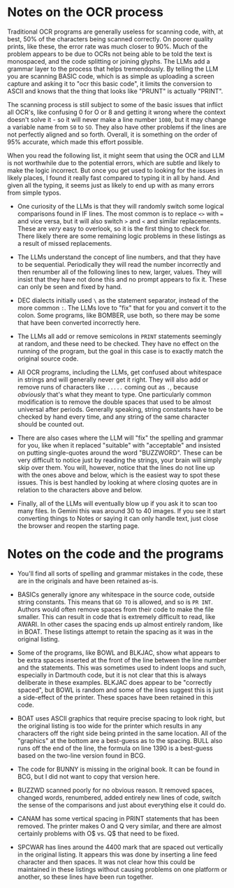 Notes on the OCR process
========================

Traditional OCR programs are generally useless for scanning code, with, at best, 50% of the characters being scanned correctly. On poorer quality prints, like these, the error rate was much closer to 90%. Much of the problem appears to be due to OCRs not being able to be told the text is monospaced, and the code splitting or joining glyphs. The LLMs add a grammar layer to the process that helps tremendously. By telling the LLM you are scanning BASIC code, which is as simple as uploading a screen capture and asking it to "ocr this basic code", it limits the conversion to ASCII and knows that the thing that looks like "PRUNT" is actually "PRINT".

The scanning process is still subject to some of the basic issues that inflict all OCR's, like confusing 0 for O or 8 and getting it wrong where the context doesn't solve it - so it will never make a line number `1O80`, but it may change a variable name from `S0` to `SO`. They also have other problems if the lines are not perfectly aligned and so forth. Overall, it is something on the order of 95% accurate, which made this effort possible.

When you read the following list, it might seem that using the OCR and LLM is not worthwhile due to the potential errors, which are subtle and likely to make the logic incorrect. But once you get used to looking for the issues in likely places, I found it really fast compared to typing it in all by hand. And given all the typing, it seems just as likely to end up with as many errors from simple typos.

* One curiosity of the LLMs is that they will randomly switch some logical comparisons found in IF lines. The most common is to replace `<>` with `=` and vice versa, but it will also switch `>` and `<` and similar replacements. These are *very* easy to overlook, so it is the first thing to check for. There likely there are some remaining logic problems in these listings as a result of missed replacements.

* The LLMs understand the concept of line numbers, and that they have to be sequential. Periodically they will read the number incorrectly and then renumber all of the following lines to new, larger, values. They will insist that they have not done this and no prompt appears to fix it. These can only be seen and fixed by hand.

* DEC dialects initially used `\` as the statement separator, instead of the more common `:`. The LLMs love to "fix" that for you and convert it to the colon. Some programs, like BOMBER, use both, so there may be some that have been converted incorrectly here.

* The LLMs all add or remove semicolons in `PRINT` statements seemingly at random, and these need to be checked. They have no effect on the running of the program, but the goal in this case is to exactly match the original source code.

* All OCR programs, including the LLMs, get confused about whitespace in strings and will generally never get it right. They will also add or remove runs of characters like `.....` coming out as `.`, because *obviously* that's what they meant to type. One particularly common modification is to remove the double spaces that used to be almost universal after periods. Generally speaking, string constants have to be checked by hand every time, and any string of the same character should be counted out.

* There are also cases where the LLM will "fix" the spelling and grammar for you, like when it replaced "suitable" with "acceptable" and insisted on putting single-quotes around the word "BUZZWORD". These can be very difficult to notice just by reading the strings, your brain will simply skip over them. You will, however, notice that the lines do not line up with the ones above and below, which is the easiest way to spot these issues. This is best handled by looking at where closing quotes are in relation to the characters above and below.

* Finally, all of the LLMs will eventually blow up if you ask it to scan too many files. In Gemini this was around 30 to 40 images. If you see it start converting things to Notes or saying it can only handle text, just close the browser and reopen the starting page.

Notes on the code and the programs
==================================

* You'll find all sorts of spelling and grammar mistakes in the code, these are in the originals and have been retained as-is.

* BASICs generally ignore any whitespace in the source code, outside string constants. This means that `GO TO` is allowed, and so is `PR INT`. Authors would often remove spaces from their code to make the file smaller. This can result in code that is extremely difficult to read, like AWARI. In other cases the spacing ends up almost entirely random, like in BOAT. These listings attempt to retain the spacing as it was in the original listing.

* Some of the programs, like BOWL and BLKJAC, show what appears to be extra spaces inserted at the front of the line between the line number and the statements. This was sometimes used to indent loops and such, especially in Dartmouth code, but it is not clear that this is always deliberate in these examples. BLKJAC does appear to be "correctly spaced", but BOWL is random and some of the lines suggest this is just a side-effect of the printer. These spaces have been retained in this code.

* BOAT uses ASCII graphics that require precise spacing to look right, but the original listing is too wide for the printer which results in any characters off the right side being printed in the same location. All of the "graphics" at the bottom are a best-guess as to the spacing. BULL also runs off the end of the line, the formula on line 1390 is a best-guess based on the two-line version found in BCG.

* The code for BUNNY is missing in the original book. It can be found in BCG, but I did not want to copy that version here.

* BUZZWD scanned poorly for no obvious reason. It removed spaces, changed words, renumbered, added entirely new lines of code, switch the sense of the comparisons and just about everything else it could do.

* CANAM has some vertical spacing in PRINT statements that has been removed. The printer makes O and Q very similar, and there are almost certainly problems with O$ vs. Q$ that need to be fixed.

* SPCWAR has lines around the 4400 mark that are spaced out vertically in the original listing. It appears this was done by inserting a line feed character and then spaces. It was not clear how this could be maintained in these listings without causing problems on one platform or another, so these lines have been run together.
